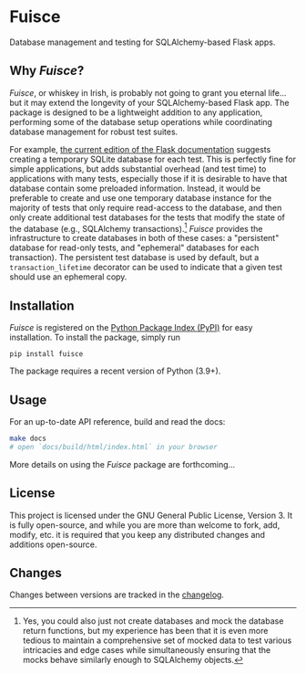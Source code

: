# Fuisce

Database management and testing for SQLAlchemy-based Flask apps.


## Why _Fuisce_?

_Fuisce_, or whiskey in Irish, is probably not going to grant you eternal life... but it may extend the longevity of your SQLAlchemy-based Flask app.
The package is designed to be a lightweight addition to any application, performing some of the database setup operations while coordinating database management for robust test suites.

For example, [the current edition of the Flask documentation](https://flask.palletsprojects.com/en/2.3.x/tutorial/tests/#setup-and-fixtures) suggests creating a temporary SQLite database for each test.
This is perfectly fine for simple applications, but adds substantial overhead (and test time) to applications with many tests, especially those if it is desirable to have that database contain some preloaded information.
Instead, it would be preferable to create and use one temporary database instance for the majority of tests that only require read-access to the database, and then only create additional test databases for the tests that modify the state of the database (e.g., SQLAlchemy transactions).[^mocking]
_Fuisce_ provides the infrastructure to create databases in both of these cases: a "persistent" database for read-only tests, and "ephemeral" databases for each transaction).
The persistent test database is used by default, but a `transaction_lifetime` decorator can be used to indicate that a given test should use an ephemeral copy.

[^mocking]: Yes, you could also just not create databases and mock the database return functions, but my experience has been that it is even more tedious to maintain a comprehensive set of mocked data to test various intricacies and edge cases while simultaneously ensuring that the mocks behave similarly enough to SQLAlchemy objects.


## Installation

_Fuisce_ is registered on the [Python Package Index (PyPI)](https://pypi.org/project/fuisce) for easy installation.
To install the package, simply run

```
pip install fuisce
```

The package requires a recent version of Python (3.9+).


## Usage

For an up-to-date API reference, build and read the docs:

```bash
make docs
# open `docs/build/html/index.html` in your browser
```

More details on using the _Fuisce_ package are forthcoming...


## License

This project is licensed under the GNU General Public License, Version 3.
It is fully open-source, and while you are more than welcome to fork, add, modify, etc. it is required that you keep any distributed changes and additions open-source.


## Changes

Changes between versions are tracked in the [changelog](CHANGELOG.md).
